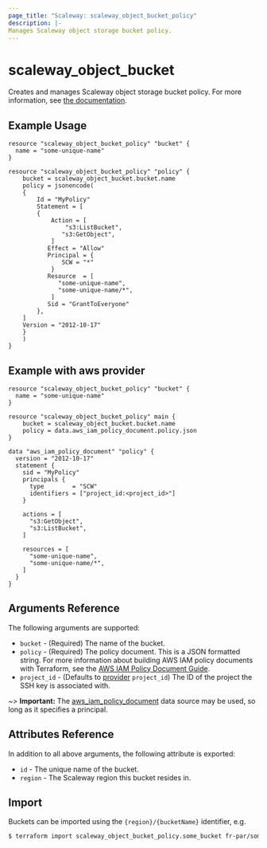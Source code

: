 ```yaml
---
page_title: "Scaleway: scaleway_object_bucket_policy"
description: |-
Manages Scaleway object storage bucket policy.
---
```


# scaleway_object_bucket

Creates and manages Scaleway object storage bucket policy.
For more information, see [the documentation](https://www.scaleway.com/en/docs/storage/object/api-cli/using-bucket-policies/).

## Example Usage

```hcl
resource "scaleway_object_bucket_policy" "bucket" {
  name = "some-unique-name"
}

resource "scaleway_object_bucket_policy" "policy" {
    bucket = scaleway_object_bucket.bucket.name
    policy = jsonencode(
    {
        Id = "MyPolicy"
        Statement = [
        {
            Action = [
                "s3:ListBucket",
               "s3:GetObject",
            ]
           Effect = "Allow"
           Principal = {
               SCW = "*"
            }
           Resource  = [
              "some-unique-name",
              "some-unique-name/*",
            ]
           Sid = "GrantToEveryone"
        },
    ]
    Version = "2012-10-17"
    }
    )
}
```

## Example with aws provider

```hcl
resource "scaleway_object_bucket_policy" "bucket" {
  name = "some-unique-name"
}

resource "scaleway_object_bucket_policy" main {
    bucket = scaleway_object_bucket.bucket.name
    policy = data.aws_iam_policy_document.policy.json
}

data "aws_iam_policy_document" "policy" {
  version = "2012-10-17"
  statement {
    sid = "MyPolicy"
    principals {
      type        = "SCW"
      identifiers = ["project_id:<project_id>"]
    }

    actions = [
      "s3:GetObject",
      "s3:ListBucket",
    ]

    resources = [
      "some-unique-name",
      "some-unique-name/*",
    ]
  }
}
```

## Arguments Reference

The following arguments are supported:

* `bucket` - (Required) The name of the bucket.
* `policy` - (Required) The policy document. This is a JSON formatted string. For more information about building AWS IAM policy documents with Terraform, see the [AWS IAM Policy Document Guide](https://learn.hashicorp.com/tutorials/terraform/aws-iam-policy?_ga=2.164714495.1557487853.1659960650-563504983.1635944492).
* `project_id` - (Defaults to [provider](../index.md#project_id) `project_id`) The ID of the project the SSH key is associated with.

~> **Important:** The [aws_iam_policy_document](https://registry.terraform.io/providers/hashicorp/aws/latest/docs/data-sources/iam_policy_document) data source may be used, so long as it specifies a principal.

## Attributes Reference

In addition to all above arguments, the following attribute is exported:

* `id` - The unique name of the bucket.
* `region` - The Scaleway region this bucket resides in.

## Import

Buckets can be imported using the `{region}/{bucketName}` identifier, e.g.

```bash
$ terraform import scaleway_object_bucket_policy.some_bucket fr-par/some-bucket
```
